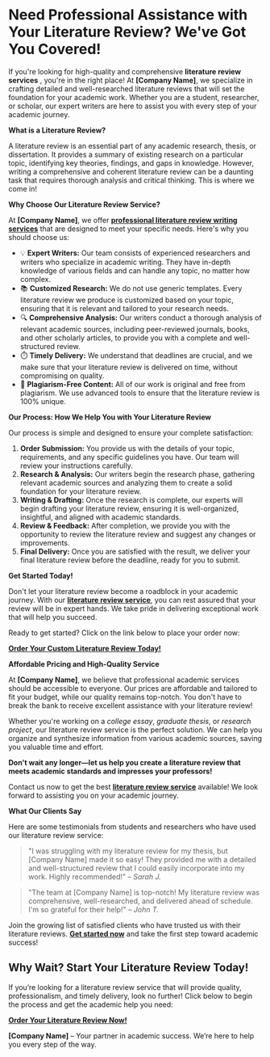 # Need Professional Assistance with Your Literature Review? We've Got You Covered!

If you're looking for high-quality and comprehensive **literature review services** , you're in the right place! At **[Company Name]**, we specialize in crafting detailed and well-researched literature reviews that will set the foundation for your academic work. Whether you are a student, researcher, or scholar, our expert writers are here to assist you with every step of your academic journey.

**What is a Literature Review?**

A literature review is an essential part of any academic research, thesis, or dissertation. It provides a summary of existing research on a particular topic, identifying key theories, findings, and gaps in knowledge. However, writing a comprehensive and coherent literature review can be a daunting task that requires thorough analysis and critical thinking. This is where we come in!

**Why Choose Our Literature Review Service?**

At **[Company Name]**, we offer [**professional literature review writing services**](https://tinyurl.com/topessay?keyword=literature+review+service) that are designed to meet your specific needs. Here's why you should choose us:

- 💡 **Expert Writers:** Our team consists of experienced researchers and writers who specialize in academic writing. They have in-depth knowledge of various fields and can handle any topic, no matter how complex.
- 📚 **Customized Research:** We do not use generic templates. Every literature review we produce is customized based on your topic, ensuring that it is relevant and tailored to your research needs.
- 🔍 **Comprehensive Analysis:** Our writers conduct a thorough analysis of relevant academic sources, including peer-reviewed journals, books, and other scholarly articles, to provide you with a complete and well-structured review.
- ⏱️ **Timely Delivery:** We understand that deadlines are crucial, and we make sure that your literature review is delivered on time, without compromising on quality.
- 💯 **Plagiarism-Free Content:** All of our work is original and free from plagiarism. We use advanced tools to ensure that the literature review is 100% unique.

**Our Process: How We Help You with Your Literature Review**

Our process is simple and designed to ensure your complete satisfaction:

1. **Order Submission:** You provide us with the details of your topic, requirements, and any specific guidelines you have. Our team will review your instructions carefully.
2. **Research & Analysis:** Our writers begin the research phase, gathering relevant academic sources and analyzing them to create a solid foundation for your literature review.
3. **Writing & Drafting:** Once the research is complete, our experts will begin drafting your literature review, ensuring it is well-organized, insightful, and aligned with academic standards.
4. **Review & Feedback:** After completion, we provide you with the opportunity to review the literature review and suggest any changes or improvements.
5. **Final Delivery:** Once you are satisfied with the result, we deliver your final literature review before the deadline, ready for you to submit.

**Get Started Today!**

Don't let your literature review become a roadblock in your academic journey. With our [**literature review service**](https://tinyurl.com/topessay?keyword=literature+review+service), you can rest assured that your review will be in expert hands. We take pride in delivering exceptional work that will help you succeed.

Ready to get started? Click on the link below to place your order now:

[**Order Your Custom Literature Review Today!**](https://tinyurl.com/topessay?keyword=literature+review+service)

**Affordable Pricing and High-Quality Service**

At **[Company Name]**, we believe that professional academic services should be accessible to everyone. Our prices are affordable and tailored to fit your budget, while our quality remains top-notch. You don't have to break the bank to receive excellent assistance with your literature review!

Whether you're working on a _college essay_, _graduate thesis_, or _research project_, our literature review service is the perfect solution. We can help you organize and synthesize information from various academic sources, saving you valuable time and effort.

**Don't wait any longer—let us help you create a literature review that meets academic standards and impresses your professors!**

Contact us now to get the best [**literature review service**](https://tinyurl.com/topessay?keyword=literature+review+service) available! We look forward to assisting you on your academic journey.

**What Our Clients Say**

Here are some testimonials from students and researchers who have used our literature review service:

> "I was struggling with my literature review for my thesis, but [Company Name] made it so easy! They provided me with a detailed and well-structured review that I could easily incorporate into my work. Highly recommended!" – _Sarah J._

> "The team at [Company Name] is top-notch! My literature review was comprehensive, well-researched, and delivered ahead of schedule. I'm so grateful for their help!" – _John T._

Join the growing list of satisfied clients who have trusted us with their literature reviews. [**Get started now**](https://tinyurl.com/topessay?keyword=literature+review+service) and take the first step toward academic success!

## Why Wait? Start Your Literature Review Today!

If you’re looking for a literature review service that will provide quality, professionalism, and timely delivery, look no further! Click below to begin the process and get the academic help you need:

[**Order Your Literature Review Now!**](https://tinyurl.com/topessay?keyword=literature+review+service)

**[Company Name]** – Your partner in academic success. We’re here to help you every step of the way.
